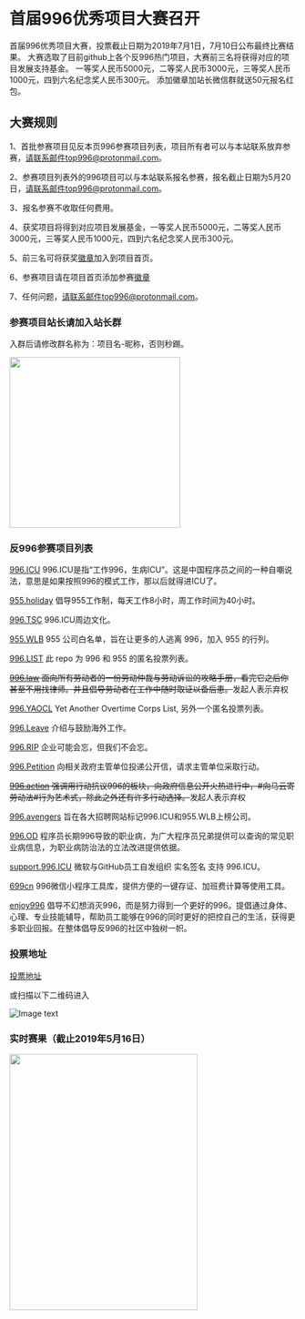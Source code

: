 # 首届996优秀项目大赛召开
  首届996优秀项目大赛，投票截止日期为2019年7月1日，7月10日公布最终比赛结果。
  大赛选取了目前github上各个反996热门项目，大赛前三名将获得对应的项目发展支持基金。
  一等奖人民币5000元，二等奖人民币3000元，三等奖人民币1000元，四到六名纪念奖人民币300元。
  添加徽章加站长微信群就送50元报名红包。
  
## 大赛规则
  1、首批参赛项目见反本页996参赛项目列表，项目所有者可以与本站联系放弃参赛，请联系邮件top996@protonmail.com。
  
  2、参赛项目列表外的996项目可以与本站联系报名参赛，报名截止日期为5月20日，请联系邮件top996@protonmail.com。
  
  3、报名参赛不收取任何费用。
  
  4、获奖项目将得到对应项目发展基金，一等奖人民币5000元，二等奖人民币3000元，三等奖人民币1000元，四到六名纪念奖人民币300元。
  
  5、前三名可将获奖[徽章](https://github.com/top996/top.996/blob/master/badge.md)加入到项目首页。
  
  6、参赛项目请在项目首页添加参赛[徽章](https://github.com/top996/top.996/blob/master/badge.md)
  
  7、任何问题，请联系邮件top996@protonmail.com。
  
### 参赛项目站长请加入站长群
入群后请修改群名称为：项目名-昵称，否则秒踢。

<img src="https://github.com/top996/top.996/blob/master/group.jpg" width="300px" height="300px"></img>
  
### 反996参赛项目列表
[996.ICU](https://github.com/996icu/996.ICU) 996.ICU是指“工作996，生病ICU”。这是中国程序员之间的一种自嘲说法，意思是如果按照996的模式工作，那以后就得进ICU了。

[955.holiday](https://github.com/955holiday/955.holiday) 倡导955工作制，每天工作8小时，周工作时间为40小时。

[996.TSC](https://github.com/lxlxw/996.TSC) 996.ICU周边文化。

[955.WLB](https://github.com/formulahendry/955.WLB) 955 公司白名单，旨在让更多的人逃离 996，加入 955 的行列。

[996.LIST](https://github.com/fengT-T/996_list) 此 repo 为 996 和 955 的匿名投票列表。

~~[996.law](https://github.com/CPdogson/996.law) 面向所有劳动者的一份劳动仲裁与劳动诉讼的攻略手册，看完它之后你甚至不用找律师。并且倡导劳动者在工作中随时取证以备后患。~~发起人表示弃权

[996.YAOCL](https://github.com/boycott996/yaocl) Yet Another Overtime Corps List, 另外一个匿名投票列表。

[996.Leave](https://github.com/623637646/996.Leave) 介绍与鼓励海外工作。

[996.RIP](https://996.rip) 企业可能会忘，但我们不会忘。

[996.Petition](https://github.com/xokctah/996.petition) 向相关政府主管单位投递公开信，请求主管单位采取行动。

~~[996.action](https://github.com/CPdogson/996action) 强调用行动抗议996的板块，向政府信息公开火热进行中，#向马云寄劳动法#行为艺术式，除此之外还有许多行动选择。~~发起人表示弃权

[996.avengers](https://github.com/996-icu-avengers/Natasha) 旨在各大招聘网站标记996.ICU和955.WLB上榜公司。

[996.OD](https://github.com/zheolong/996.OD.git) 程序员长期996导致的职业病，为广大程序员兄弟提供可以查询的常见职业病信息，为职业病防治法的立法改进提供依据。

[support.996.ICU](https://github.com/msworkers/support.996.ICU) 微软与GitHub员工自发组织 实名签名 支持 996.ICU。

[699cn](https://github.com/996-699/996.699) 996微信小程序工具库，提供方便的一键存证、加班费计算等使用工具。

[enjoy996](https://github.com/enjoy986/enjoy996) 倡导不幻想消灭996，而是努力得到一个更好的996。提倡通过身体、心理、专业技能辅导，帮助员工能够在996的同时更好的把控自己的生活，获得更多职业回报。在整体倡导反996的社区中独树一帜。

### 投票地址

[投票地址](http://62c2ef0351301aee.v.wxtpb.com)

或扫描以下二维码进入

![Image text](https://github.com/top996/top.996/blob/master/qrcode.png)


### 实时赛果（截止2019年5月16日）

<img src="https://github.com/top996/top.996/blob/master/top.jpg" width="330px" height="450px"></img>

